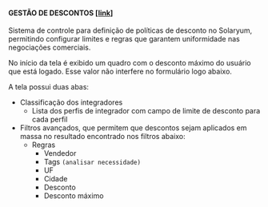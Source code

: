 #### GESTÃO DE DESCONTOS [[link](https://sandbox.solaryum.com.br/fotus-yfe/configuracoes/gestao-de-descontos)] 



Sistema de controle para definição de políticas de desconto no Solaryum, permitindo configurar limites e regras que garantem uniformidade nas negociações comerciais.

No início da tela é exibido um quadro com o desconto máximo do usuário que está logado. Esse valor não interfere no
formulário logo abaixo.

A tela possui duas abas:

- Classificação dos integradores
    - Lista dos perfis de integrador com campo de limite de desconto para cada perfil
- Filtros avançados, que permitem que descontos sejam aplicados em massa no resultado encontrado nos filtros abaixo:
    - Regras
        - Vendedor
        - Tags `(analisar necessidade)`
        - UF
        - Cidade
        - Desconto
        - Desconto máximo
